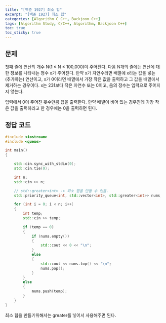 ```yaml
---
title: "[백준 1927] 최소 힙"
excerpt: "[백준 1927] 최소 힙"
categories: [Algorithm C_C++, Backjoon C++]
tags: [Algorithm Study, C/C++, Algorithm, Backjoon C++]
toc: true
toc_sticky: true
---
```


## 문제

첫째 줄에 연산의 개수 N(1 ≤ N ≤ 100,000)이 주어진다. 다음 N개의 줄에는 연산에 대한 정보를 나타내는 정수 x가 주어진다. 만약 x가 자연수라면 배열에 x라는 값을 넣는(추가하는) 연산이고, x가 0이라면 배열에서 가장 작은 값을 출력하고 그 값을 배열에서 제거하는 경우이다. x는 231보다 작은 자연수 또는 0이고, 음의 정수는 입력으로 주어지지 않는다. <br>

입력에서 0이 주어진 횟수만큼 답을 출력한다. 만약 배열이 비어 있는 경우인데 가장 작은 값을 출력하라고 한 경우에는 0을 출력하면 된다.

## 정답 코드

```cpp
#include <iostream>
#include <queue>

int main()
{

    std::cin.sync_with_stdio(0);
    std::cin.tie(0);

    int n;
    std::cin >> n;

    // std::greater<int> -> 최소 힙을 만들 수 있음.
    std::priority_queue<int, std::vector<int>, std::greater<int>> nums;

    for (int i = 0; i < n; i++)
    {
        int temp;
        std::cin >> temp;

        if (temp == 0)
        {
            if (nums.empty())
            {
                std::cout << 0 << "\n";
            }
            else
            {
                std::cout << nums.top() << "\n";
                nums.pop();
            }
        }
        else
        {
            nums.push(temp);
        }
    }
}
```

최소 힙을 만들기위해서는 greater<int>를 넣어서 사용해주면 된다.
